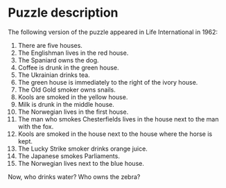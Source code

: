 # Puzzle description

The following version of the puzzle appeared in Life International in 1962:

1. There are five houses.
1. The Englishman lives in the red house.
1. The Spaniard owns the dog.
1. Coffee is drunk in the green house.
1. The Ukrainian drinks tea.
1. The green house is immediately to the right of the ivory house.
1. The Old Gold smoker owns snails.
1. Kools are smoked in the yellow house.
1. Milk is drunk in the middle house.
1. The Norwegian lives in the first house.
1. The man who smokes Chesterfields lives in the house next to the man with the fox.
1. Kools are smoked in the house next to the house where the horse is kept.
1. The Lucky Strike smoker drinks orange juice.
1. The Japanese smokes Parliaments.
1. The Norwegian lives next to the blue house.

Now, who drinks water? Who owns the zebra? 